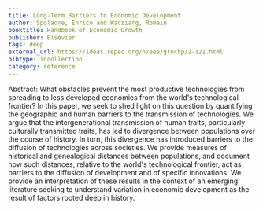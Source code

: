 ```yaml
---
title: Long-Term Barriers to Economic Development
author: Spolaore, Enrico and Wacziarg, Romain
booktitle: Handbook of Economic Growth
publisher: Elsevier
tags: deep
external_url: https://ideas.repec.org/h/eee/grochp/2-121.html
bibtype: incollection
category: reference
---
```

Abstract: What obstacles prevent the most productive technologies from spreading to less developed economies from the world's technological frontier? In this paper, we seek to shed light on this question by quantifying the geographic and human barriers to the transmission of technologies. We argue that the intergenerational transmission of human traits, particularly culturally transmitted traits, has led to divergence between populations over the course of history. In turn, this divergence has introduced barriers to the diffusion of technologies across societies. We provide measures of historical and genealogical distances between populations, and document how such distances, relative to the world's technological frontier, act as barriers to the diffusion of development and of specific innovations. We provide an interpretation of these results in the context of an emerging literature seeking to understand variation in economic development as the result of factors rooted deep in history.
